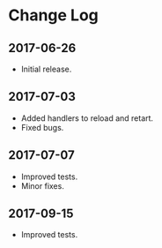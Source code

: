 # Change Log

## 2017-06-26

- Initial release.

## 2017-07-03

- Added handlers to reload and retart.
- Fixed bugs.

## 2017-07-07

- Improved tests.
- Minor fixes.

## 2017-09-15

- Improved tests.
